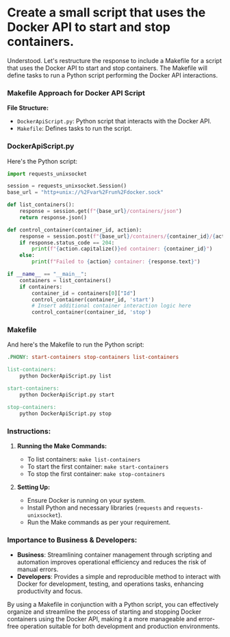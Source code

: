 # Create a small script that uses the Docker API to start and stop containers.

Understood. Let's restructure the response to include a Makefile for a script that uses the Docker API to start and stop containers. The Makefile will define tasks to run a Python script performing the Docker API interactions.

### Makefile Approach for Docker API Script

**File Structure:**

- `DockerApiScript.py`: Python script that interacts with the Docker API.
- `Makefile`: Defines tasks to run the script.

### DockerApiScript.py

Here's the Python script:

```python
import requests_unixsocket

session = requests_unixsocket.Session()
base_url = "http+unix://%2Fvar%2Frun%2Fdocker.sock"

def list_containers():
    response = session.get(f"{base_url}/containers/json")
    return response.json()

def control_container(container_id, action):
    response = session.post(f"{base_url}/containers/{container_id}/{action}")
    if response.status_code == 204:
        print(f"{action.capitalize()}ed container: {container_id}")
    else:
        print(f"Failed to {action} container: {response.text}")

if __name__ == "__main__":
    containers = list_containers()
    if containers:
        container_id = containers[0]["Id"]
        control_container(container_id, 'start')
        # Insert additional container interaction logic here
        control_container(container_id, 'stop')
```

### Makefile

And here's the Makefile to run the Python script:

```makefile
.PHONY: start-containers stop-containers list-containers

list-containers:
	python DockerApiScript.py list

start-containers:
	python DockerApiScript.py start

stop-containers:
	python DockerApiScript.py stop
```

### Instructions:

1. **Running the Make Commands:**
    - To list containers: `make list-containers`
    - To start the first container: `make start-containers`
    - To stop the first container: `make stop-containers`

2. **Setting Up:**
    - Ensure Docker is running on your system.
    - Install Python and necessary libraries (`requests` and `requests-unixsocket`).
    - Run the Make commands as per your requirement.

### Importance to Business & Developers:

- **Business**: Streamlining container management through scripting and automation improves operational efficiency and reduces the risk of manual errors.
- **Developers**: Provides a simple and reproducible method to interact with Docker for development, testing, and operations tasks, enhancing productivity and focus.

By using a Makefile in conjunction with a Python script, you can effectively organize and streamline the process of starting and stopping Docker containers using the Docker API, making it a more manageable and error-free operation suitable for both development and production environments.
